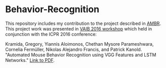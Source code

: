 # Behavior-Recognition


This repository includes my contribution to the project described in [AMBR](https://github.com/Algomorph/AMBR/blob/master/README.md). This project work was presented in [VAIB 2016 workshop](http://homepages.inf.ed.ac.uk/rbf/vaib16.html) which held in conjunction with the ICPR 2016 conference:

Kramida, Gregory, Yiannis Aloimonos, Chethan Mysore Parameshwara, Cornelia Fermüller, Nikolas Alejandro Francis, and Patrick Kanold. "Automated Mouse Behavior Recognition using VGG Features and LSTM Networks." [Link to PDF](http://homepages.inf.ed.ac.uk/rbf/VAIB16PAPERS/vaibkramida.pdf).

